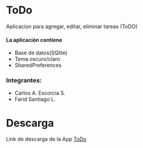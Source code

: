 # ToDo

Aplicacion para agregar, editar, eliminar tareas (ToDO)
#### La aplicación contiene
* Base de datos(SQlite)
* Tema oscuro/claro
* SharedPreferences

### Integrantes:
* Carlos A. Escorcia S.
* Farid Santiago L.

# Descarga
Link de descarga de la App
[ToDo](https://drive.google.com/file/d/1aLXZ0uodzbAEnj7eiIM5D-nPuRQ25H7y/view?usp=sharing)
